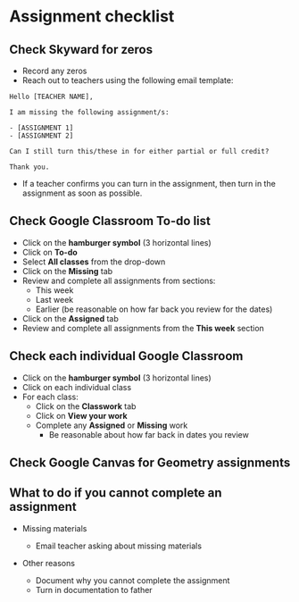# Assignment checklist

## Check Skyward for zeros

- Record any zeros
- Reach out to teachers using the following email template:

```
Hello [TEACHER NAME],

I am missing the following assignment/s:

- [ASSIGNMENT 1]
- [ASSIGNMENT 2]

Can I still turn this/these in for either partial or full credit?

Thank you.
```

- If a teacher confirms you can turn in the assignment, then turn in the assignment as soon as possible.

## Check Google Classroom To-do list

- Click on the **hamburger symbol** (3 horizontal lines)
- Click on **To-do**
- Select **All classes** from the drop-down
- Click on the **Missing** tab
- Review and complete all assignments from sections:
  - This week
  - Last week
  - Earlier (be reasonable on how far back you review for the dates)
- Click on the **Assigned** tab
- Review and complete all assignments from the **This week** section

## Check each individual Google Classroom

- Click on the **hamburger symbol** (3 horizontal lines)
- Click on each individual class
- For each class:
  - Click on the **Classwork** tab
  - Click on **View your work**
  - Complete any **Assigned** or **Missing** work
    - Be reasonable about how far back in dates you review

## Check Google Canvas for Geometry assignments

## What to do if you cannot complete an assignment

- Missing materials
  - Email teacher asking about missing materials

- Other reasons
  - Document why you cannot complete the assignment
  - Turn in documentation to father
